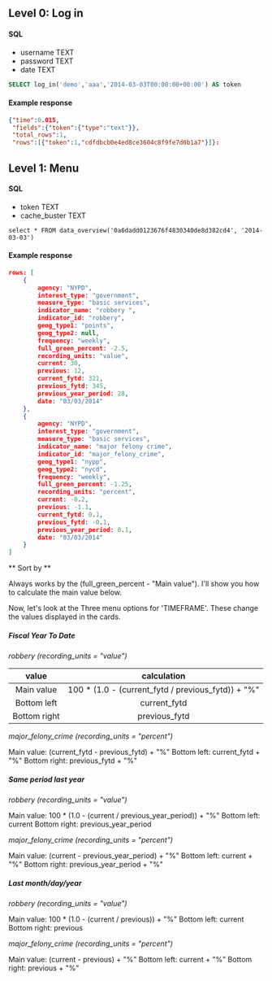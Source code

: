 ## Level 0: Log in 

#### SQL

* username TEXT
* password TEXT
* date TEXT
 

```sql
SELECT log_in('demo','aaa','2014-03-03T00:00:00+00:00') AS token
```

#### Example response

```json
{"time":0.015,
 "fields":{"token":{"type":"text"}},
 "total_rows":1,
 "rows":[{"token":1,"cdfdbcb0e4ed8ce3604c8f9fe7d6b1a7"}]}:
```

## Level 1: Menu

#### SQL

* token TEXT
* cache_buster TEXT

```
select * FROM data_overview('0a6dadd0123676f4830340de8d382cd4', '2014-03-03')
```

#### Example response

```json
rows: [
	{
		agency: "NYPD",
		interest_type: "government",
		measure_type: "basic services",
		indicator_name: "robbery ",
		indicator_id: "robbery",
		geog_type1: "points",
		geog_type2: null,
		frequency: "weekly",
		full_green_percent: -2.5,
		recording_units: "value",
		current: 30,
		previous: 12,
		current_fytd: 321,
		previous_fytd: 345,
		previous_year_period: 28,
		date: "03/03/2014"
	},
	{
		agency: "NYPD",
		interest_type: "government",
		measure_type: "basic services",
		indicator_name: "major felony crime",
		indicator_id: "major_felony_crime",
		geog_type1: "nypp",
		geog_type2: "nycd",
		frequency: "weekly",
		full_green_percent: -1.25,
		recording_units: "percent",
		current: -0.2,
		previous: -1.1,
		current_fytd: 0.1,
		previous_fytd: -0.1,
		previous_year_period: 0.1,
		date: "03/03/2014"
	}
]
```

** Sort by ** 

Always works by the (full_green_percent - "Main value"). I'll show you how to calculate the main value below.

Now, let's look at the Three menu options for 'TIMEFRAME'. These change the values displayed in the cards. 

##### Fiscal Year To Date

*robbery (recording_units = "value")*

| value | calculation |
|:------:|:-------:|
|Main value | 100 * (1.0 - (current_fytd / previous_fytd)) + "%" |
|Bottom left | current_fytd |
|Bottom right | previous_fytd |

*major_felony_crime (recording_units = "percent")*

Main value:  (current_fytd - previous_fytd) + "%"
Bottom left: current_fytd + "%"
Bottom right: previous_fytd + "%"

##### Same period last year

*robbery (recording_units = "value")*

Main value:  100 * (1.0 - (current / previous_year_period)) + "%"
Bottom left: current
Bottom right: previous_year_period

*major_felony_crime (recording_units = "percent")*

Main value:  (current - previous_year_period) + "%"
Bottom left: current + "%"
Bottom right: previous_year_period + "%"

##### Last month/day/year

*robbery (recording_units = "value")*

Main value:  100 * (1.0 - (current / previous)) + "%"
Bottom left: current
Bottom right: previous

*major_felony_crime (recording_units = "percent")*

Main value:  (current - previous) + "%"
Bottom left: current + "%"
Bottom right: previous + "%"





